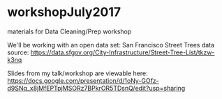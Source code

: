 # workshopJuly2017
materials for Data Cleaning/Prep workshop


We'll be working with an open data set: San Francisco Street Trees
data source: https://data.sfgov.org/City-Infrastructure/Street-Tree-List/tkzw-k3nq

Slides from my talk/workshop are viewable here:
https://docs.google.com/presentation/d/1oNy-GOfz-d9SNq_x8jMfEPTpjMSORz7BPkrOR5TDsnQ/edit?usp=sharing
